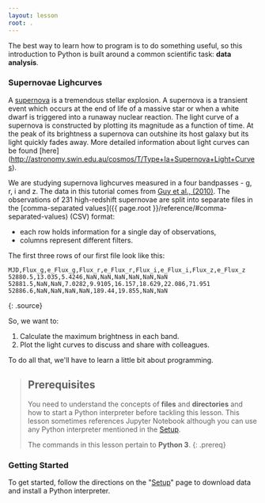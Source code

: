 ```yaml
---
layout: lesson
root: .
---
```


The best way to learn how to program is to do something useful,
so this introduction to Python is built around a common scientific task:
**data analysis**.

### Supernovae Lighcurves

A [supernova](https://en.wikipedia.org/wiki/Supernova) is a tremendous stellar explosion. A supernova is a transient event which occurs at the end of life of a massive star or when a white dwarf is triggered into a runaway nuclear reaction. The light curve of a supernova is constructed by plotting its magnitude as a function of time. At the peak of its brightness a supernova can outshine its host galaxy but its light quickly fades away. More detailed information about light curves can be found [here]
(http://astronomy.swin.edu.au/cosmos/T/Type+Ia+Supernova+Light+Curves).

We are studying supernova lighcurves measured in a four bandpasses - g, r, i and z.
The data in this tutorial comes from [Guy et al., (2010)](https://ui.adsabs.harvard.edu/?#abs/2010A%26A...523A...7G).
The observations of 231 high-redshift supernovae are split into separate files in the 
[comma-separated values]({{ page.root }}/reference/#comma-separated-values) (CSV) format:

- each row holds information for a single day of observations,
- columns represent different filters.

The first three rows of our first file look like this:
~~~
MJD,Flux_g,e_Flux_g,Flux_r,e_Flux_r,Flux_i,e_Flux_i,Flux_z,e_Flux_z
52880.5,13.035,5.4246,NaN,NaN,NaN,NaN,NaN,NaN
52881.5,NaN,NaN,7.0282,9.9105,16.157,18.629,22.086,71.951
52886.6,NaN,NaN,NaN,NaN,189.44,19.855,NaN,NaN
~~~
{: .source}

So, we want to:

1. Calculate the maximum brightness in each band.
2. Plot the light curves to discuss and share with colleagues.

To do all that, we'll have to learn a little bit about programming.

> ## Prerequisites
>
> You need to understand the concepts of **files** and **directories** and how to start a Python
> interpreter before tackling this lesson. This lesson sometimes references Jupyter
> Notebook although you can use any Python interpreter mentioned in the [Setup](setup/).
>
> The commands in this lesson pertain to **Python 3**.
{: .prereq}

### Getting Started
To get started, follow the directions on the "[Setup](setup/)" page to download data
and install a Python interpreter.
